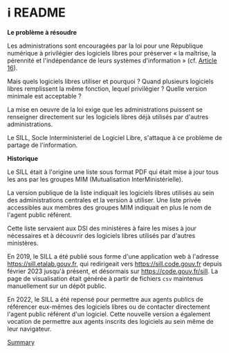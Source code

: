 # ℹ README

**Le problème à résoudre**

Les administrations sont encouragées par la loi pour une République numérique à privilégier des logiciels libres pour préserver « la maîtrise, la pérennité et l'indépendance de leurs systèmes d'information » (cf. [Article 16](https://www.legifrance.gouv.fr/loda/article_lc/LEGIARTI000033205068)).

Mais quels logiciels libres utiliser et pourquoi ?  Quand plusieurs logiciels libres remplissent la même fonction, lequel privilégier ?  Quelle version minimale est acceptable ?

La mise en oeuvre de la loi exige que les administrations puissent se renseigner directement sur les logiciels libres déjà utilisés par d'autres administrations.

Le SILL, Socle Interministeriel de Logiciel Libre, s'attaque à ce problème de partage de l'information.

**Historique**

Le SILL était à l'origine une liste sous format PDF qui était mise à jour tous les ans par les groupes MIM (Mutualisation InterMinistérielle).

La version publique de la liste indiquait les logiciels libres utilisés au sein des administrations centrales et la version à utiliser.  Une liste privée accessibles aux membres des groupes MIM indiquait en plus le nom de l'agent public référent.

Cette liste servaient aux DSI des ministères à faire les mises à jour nécessaires et à découvrir des logiciels libres utilisés par d'autres ministères.

En 2019, le SILL a été publié sous forme d'une application web à l'adresse https://sill.etalab.gouv.fr, qui redirigeait vers https://sill.code.gouv.fr depuis février 2023 jusqu'à présent, et désormais sur https://code.gouv.fr/sill. La page de visualisation était générée à partir de fichiers `csv` maintenus manuellement sur un dépôt public.

En 2022, le SILL a été repensé pour permettre aux agents publics de référencer eux-mêmes des logiciels libres ou de contacter directement l'agent public référent d'un logiciel.  Cette nouvelle version a également vocation de permettre aux agents inscrits des logiciels au sein même de leur navigateur.

[Summary](SUMMARY.md)
